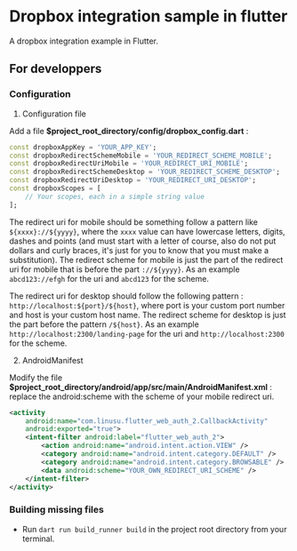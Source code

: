 # Dropbox integration sample in flutter

A dropbox integration example in Flutter.

## For developpers

### Configuration

1. Configuration file

Add a file **$project_root_directory/config/dropbox_config.dart** :

```dart
const dropboxAppKey = 'YOUR_APP_KEY';
const dropboxRedirectSchemeMobile = 'YOUR_REDIRECT_SCHEME_MOBILE';
const dropboxRedirectUriMobile = 'YOUR_REDIRECT_URI_MOBILE';
const dropboxRedirectSchemeDesktop = 'YOUR_REDIRECT_SCHEME_DESKTOP';
const dropboxRedirectUriDesktop = 'YOUR_REDIRECT_URI_DESKTOP';
const dropboxScopes = [
    // Your scopes, each in a simple string value
];
```

The redirect uri for mobile should be something follow a pattern like `${xxxx}://${yyyy}`, where the `xxxx` value can have lowercase letters, digits, dashes and points (and must start with a letter of course, also do not put dollars and curly braces, it's just for you to know that you must make a substitution). The redirect scheme for mobile is just the part of the redirect uri for mobile that is before the part ``://${yyyy}``. As an example ``abcd123://efgh`` for the uri and ``abcd123`` for the scheme.

The redirect uri for desktop should follow the following pattern : ``http://localhost:${port}/${host}``, where port is your custom port number and host is your custom host name.
The redirect scheme for desktop is just the part before the pattern ``/${host}``. As an example ``http://localhost:2300/landing-page`` for the uri and ``http://localhost:2300`` for the scheme.

2. AndroidManifest

Modify the file **$project_root_directory/android/app/src/main/AndroidManifest.xml** :
replace the android:scheme with the scheme of your mobile redirect uri.

```xml
<activity
    android:name="com.linusu.flutter_web_auth_2.CallbackActivity"
    android:exported="true">
    <intent-filter android:label="flutter_web_auth_2">
        <action android:name="android.intent.action.VIEW" />
        <category android:name="android.intent.category.DEFAULT" />
        <category android:name="android.intent.category.BROWSABLE" />
        <data android:scheme="YOUR_OWN_REDIRECT_URI_SCHEME" />
    </intent-filter>
</activity>
```

### Building missing files

* Run `dart run build_runner build` in the project root directory from your terminal.